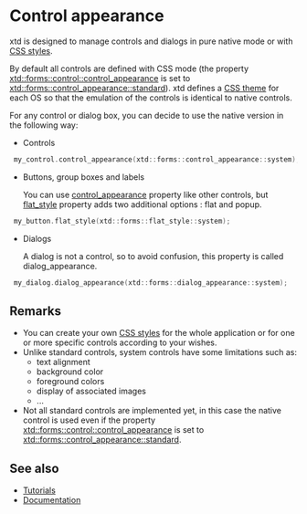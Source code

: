 # Control appearance

xtd is designed to manage controls and dialogs in pure native mode or with [CSS styles](/docs/documentation/guides/xtd.forms/style_sheets/style_sheets_overview).

By default all controls are defined with CSS mode (the property [xtd::forms::control::control_appearance](https://gammasoft71.github.io/xtd/reference_guides/latest/classxtd_1_1forms_1_1control.html#a6acf5a01e6111bd58f198aafa3e3f39e) is set to [xtd::forms::control_appearance::standard](https://gammasoft71.github.io/xtd/reference_guides/latest/classxtd_1_1forms_1_1control.html#a6acf5a01e6111bd58f198aafa3e3f39e)).
xtd defines a [CSS theme](https://github.com/gammasoft71/xtd/tree/master/themes) for each OS so that the emulation of the controls is identical to native controls.

For any control or dialog box, you can decide to use the native version in the following way:

- Controls

```cpp
 my_control.control_appearance(xtd::forms::control_appearance::system);
```

- Buttons, group boxes and labels

  You can use [control_appearance](https://gammasoft71.github.io/xtd/reference_guides/latest/classxtd_1_1forms_1_1control.html#a6acf5a01e6111bd58f198aafa3e3f39e) property like other controls, but [flat_style](https://gammasoft71.github.io/xtd/reference_guides/latest/classxtd_1_1forms_1_1button__base.html#a67a342814aa63e8a45decd3d70e36428) property adds two additional options : flat and popup.

```cpp
 my_button.flat_style(xtd::forms::flat_style::system);
```

- Dialogs

  A dialog is not a control, so to avoid confusion, this property is called dialog_appearance.

```cpp
 my_dialog.dialog_appearance(xtd::forms::dialog_appearance::system);
```

## Remarks

* You can create your own [CSS styles](/docs/documentation/guides/xtd.forms/style_sheets/style_sheets_overview) for the whole application or for one or more specific controls according to your wishes.
* Unlike standard controls, system controls have some limitations such as: 
  * text alignment
  * background color
  * foreground colors
  * display of associated images
  * ...
* Not all standard controls are implemented yet, in this case the native control is used even if the property [xtd::forms::control::control_appearance](https://gammasoft71.github.io/xtd/reference_guides/latest/classxtd_1_1forms_1_1control.html#a6acf5a01e6111bd58f198aafa3e3f39e) is set to [xtd::forms::control_appearance::standard](https://gammasoft71.github.io/xtd/reference_guides/latest/classxtd_1_1forms_1_1control.html#a6acf5a01e6111bd58f198aafa3e3f39e).

## See also

* [Tutorials](/docs/documentation/guides/Overview/Tutorials)
* [Documentation](/docs/documentation)
